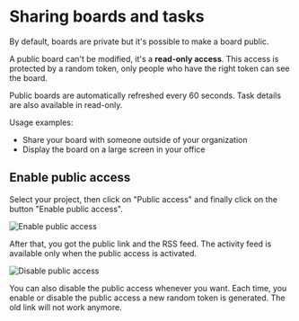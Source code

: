 Sharing boards and tasks
========================

By default, boards are private but it's possible to make a board public.

A public board can't be modified, it's a **read-only access**.
This access is protected by a random token, only people who have the right token can see the board.

Public boards are automatically refreshed every 60 seconds.
Task details are also available in read-only.

Usage examples:

- Share your board with someone outside of your organization
- Display the board on a large screen in your office

Enable public access
-------------------

Select your project, then click on "Public access" and finally click on the button "Enable public access".

![Enable public access](http://kanboard.net/screenshots/documentation/project-enable-sharing.png)

After that, you got the public link and the RSS feed.
The activity feed is available only when the public access is activated.

![Disable public access](http://kanboard.net/screenshots/documentation/project-disable-sharing.png)

You can also disable the public access whenever you want.
Each time, you enable or disable the public access a new random token is generated.
The old link will not work anymore.
